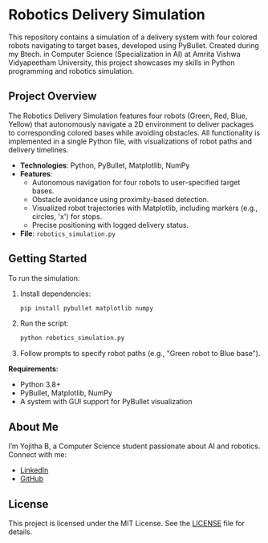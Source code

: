 # Robotics Delivery Simulation

This repository contains a simulation of a delivery system with four colored robots navigating to target bases, developed using PyBullet. Created during my Btech. in Computer Science (Specialization in AI) at Amrita Vishwa Vidyapeetham University, this project showcases my skills in Python programming and robotics simulation.

## Project Overview

The Robotics Delivery Simulation features four robots (Green, Red, Blue, Yellow) that autonomously navigate a 2D environment to deliver packages to corresponding colored bases while avoiding obstacles. All functionality is implemented in a single Python file, with visualizations of robot paths and delivery timelines.

- **Technologies**: Python, PyBullet, Matplotlib, NumPy
- **Features**:
  - Autonomous navigation for four robots to user-specified target bases.
  - Obstacle avoidance using proximity-based detection.
  - Visualized robot trajectories with Matplotlib, including markers (e.g., circles, 'x') for stops.
  - Precise positioning with logged delivery status.
- **File**: `robotics_simulation.py`

## Getting Started

To run the simulation:
1. Install dependencies:
   ```bash
   pip install pybullet matplotlib numpy
   ```
2. Run the script:
   ```bash
   python robotics_simulation.py
   ```
3. Follow prompts to specify robot paths (e.g., "Green robot to Blue base").

**Requirements**:
- Python 3.8+
- PyBullet, Matplotlib, NumPy
- A system with GUI support for PyBullet visualization

## About Me
I’m Yojitha B, a Computer Science student passionate about AI and robotics. Connect with me:
- [LinkedIn](https://www.linkedin.com/in/yojitha-barenkala-760b5b320/)
- [GitHub](https://github.com/yojitha218)

## License
This project is licensed under the MIT License. See the [LICENSE](LICENSE) file for details.
